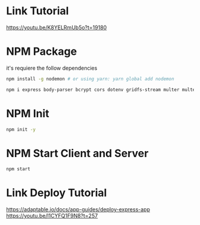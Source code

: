 # Link Tutorial
https://youtu.be/K8YELRmUb5o?t=19180

# NPM Package
it's requiere the follow dependencies

```bash
npm install -g nodemon # or using yarn: yarn global add nodemon
```
```bash
npm i express body-parser bcrypt cors dotenv gridfs-stream multer multer-gridfs-storage helmet morgan jsonwebtoken mongoose # or using yarn: yarn global add (dependencies)
```
# NPM Init
```bash
npm init -y
```
# NPM Start Client and Server
```bash
npm start
```
# Link Deploy Tutorial 
https://adaptable.io/docs/app-guides/deploy-express-app
https://youtu.be/l1CYFQ1F9N8?t=257